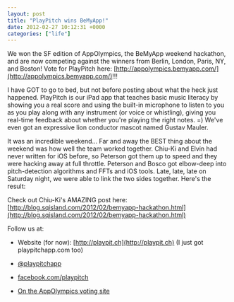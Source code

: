 ```yaml
---
layout: post
title: "PlayPitch wins BeMyApp!"
date: 2012-02-27 10:12:31 +0000
categories: ["life"]
---
```


We won the SF edition of AppOlympics, the BeMyApp weekend hackathon, and are now competing against the winners from Berlin, London, Paris, NY, and Boston! Vote for PlayPitch here: [http://appolympics.bemyapp.com/](http://appolympics.bemyapp.com/)!!!

I have GOT to go to bed, but not before posting about what the heck just happened. PlayPitch is our iPad app that teaches basic music literacy by showing you a real score and using the built-in microphone to listen to you as you play along with any instrument (or voice or whistling), giving you real-time feedback about whether you're playing the right notes. =) We've even got an expressive lion conductor mascot named Gustav Mauler.

It was an incredible weekend... Far and away the BEST thing about the weekend was how well the team worked together. Chiu-Ki and Elvin had never written for iOS before, so Peterson got them up to speed and they were hacking away at full throttle. Peterson and Bosco got elbow-deep into pitch-detection algorithms and FFTs and iOS tools. Late, late, late on Saturday night, we were able to link the two sides together. Here's the result: 

Check out Chiu-Ki's AMAZING post here: [http://blog.sqisland.com/2012/02/bemyapp-hackathon.html](http://blog.sqisland.com/2012/02/bemyapp-hackathon.html)

Follow us at:
- Website (for now): [http://playpit.ch](http://playpit.ch) (I just got playpitchapp.com too)
 
- [@playpitchapp](http://twitter.com/playpitchapp)

- [facebook.com/playpitch](http://www.facebook.com/playpitch)

- [On the AppOlympics voting site](http://appolympics.bemyapp.com/?cat=3)